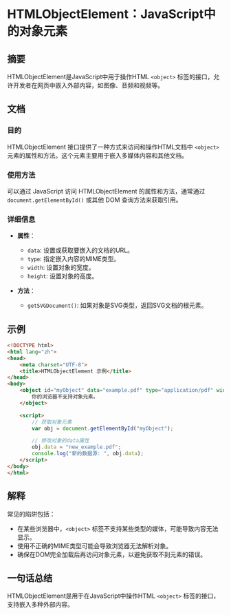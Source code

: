 <!--
Meta Description: # HTMLObjectElement：JavaScript中的对象元素 ## 摘要 HTMLObjectElement是JavaScript中用于操作HTML `<object>` 标签的接口，允许开发者在网页中嵌入外部内容，如图像、音频和视频等。 ## 文档 ### 目的 HTMLObjectE...
Meta Keywords: object, htmlobjectelement, data, html, pdf
-->

# HTMLObjectElement：JavaScript中的对象元素

## 摘要
HTMLObjectElement是JavaScript中用于操作HTML `<object>` 标签的接口，允许开发者在网页中嵌入外部内容，如图像、音频和视频等。

## 文档
### 目的
HTMLObjectElement 接口提供了一种方式来访问和操作HTML文档中 `<object>` 元素的属性和方法。这个元素主要用于嵌入多媒体内容和其他文档。

### 使用方法
可以通过 JavaScript 访问 HTMLObjectElement 的属性和方法，通常通过 `document.getElementById()` 或其他 DOM 查询方法来获取引用。

### 详细信息
- **属性**：
  - `data`: 设置或获取要嵌入的文档的URL。
  - `type`: 指定嵌入内容的MIME类型。
  - `width`: 设置对象的宽度。
  - `height`: 设置对象的高度。
  
- **方法**：
  - `getSVGDocument()`: 如果对象是SVG类型，返回SVG文档的根元素。

## 示例
```html
<!DOCTYPE html>
<html lang="zh">
<head>
    <meta charset="UTF-8">
    <title>HTMLObjectElement 示例</title>
</head>
<body>
    <object id="myObject" data="example.pdf" type="application/pdf" width="600" height="400">
        你的浏览器不支持对象元素。
    </object>

    <script>
        // 获取对象元素
        var obj = document.getElementById("myObject");

        // 修改对象的data属性
        obj.data = "new_example.pdf";
        console.log("新的数据源: ", obj.data);
    </script>
</body>
</html>
```

## 解释
常见的陷阱包括：
- 在某些浏览器中，`<object>` 标签不支持某些类型的媒体，可能导致内容无法显示。
- 使用不正确的MIME类型可能会导致浏览器无法解析对象。
- 确保在DOM完全加载后再访问对象元素，以避免获取不到元素的错误。

## 一句话总结
HTMLObjectElement是用于在JavaScript中操作HTML `<object>` 标签的接口，支持嵌入多种外部内容。